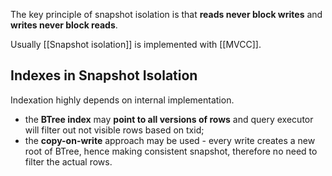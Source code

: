 The key principle of snapshot isolation is that **reads never block writes** and **writes never block reads**.

Usually [[Snapshot isolation]] is implemented with [[MVCC]].

## Indexes in Snapshot Isolation

Indexation highly depends on internal implementation.
- the **BTree index** may **point to all versions of rows** and query executor will filter out not visible rows based on txid;
- the **copy-on-write** approach may be used - every write creates a new root of BTree, hence making consistent snapshot, therefore no need to filter the actual rows.
